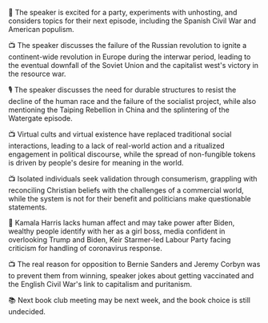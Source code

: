 🎉 The speaker is excited for a party, experiments with unhosting, and considers topics for their next episode, including the Spanish Civil War and American populism.

📺 The speaker discusses the failure of the Russian revolution to ignite a continent-wide revolution in Europe during the interwar period, leading to the eventual downfall of the Soviet Union and the capitalist west's victory in the resource war.

🎙️ The speaker discusses the need for durable structures to resist the decline of the human race and the failure of the socialist project, while also mentioning the Taiping Rebellion in China and the splintering of the Watergate episode.

📺 Virtual cults and virtual existence have replaced traditional social interactions, leading to a lack of real-world action and a ritualized engagement in political discourse, while the spread of non-fungible tokens is driven by people's desire for meaning in the world.

📺 Isolated individuals seek validation through consumerism, grappling with reconciling Christian beliefs with the challenges of a commercial world, while the system is not for their benefit and politicians make questionable statements.

📰 Kamala Harris lacks human affect and may take power after Biden, wealthy people identify with her as a girl boss, media confident in overlooking Trump and Biden, Keir Starmer-led Labour Party facing criticism for handling of coronavirus response.

📺 The real reason for opposition to Bernie Sanders and Jeremy Corbyn was to prevent them from winning, speaker jokes about getting vaccinated and the English Civil War's link to capitalism and puritanism.

📚 Next book club meeting may be next week, and the book choice is still undecided.

